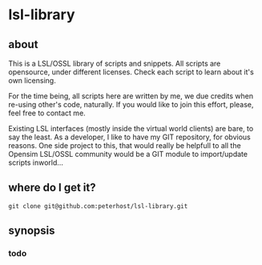lsl-library
=======

about
-----

This is a LSL/OSSL library of scripts and snippets.
All scripts are opensource, under different licenses. Check each script to learn about it's own licensing.

For the time being, all scripts here are written by me, we due credits when re-using other's code, naturally. If you would like to join this effort, please, feel free to contact me.

Existing LSL interfaces (mostly inside the virtual world clients) are bare, to say the least. As a developer, I like to have my GIT repository, for obvious reasons. One side project to this, that would really be helpfull to all the Opensim LSL/OSSL community would be a GIT module to import/update scripts inworld...

where do I get it?
------------------

    git clone git@github.com:peterhost/lsl-library.git

synopsis
--------

### todo


